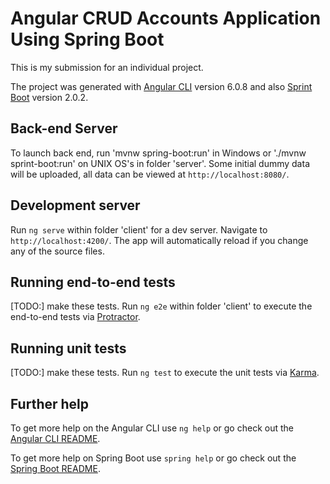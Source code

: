 

# Angular CRUD Accounts Application Using Spring Boot

This is my submission for an individual project.

The project was generated with [Angular CLI](https://github.com/angular/angular-cli) version 6.0.8 and also [Sprint Boot](https://github.com/spring-projects/spring-boot) version 2.0.2.

## Back-end Server

To launch back end, run 'mvnw spring-boot:run' in Windows or './mvnw sprint-boot:run' on UNIX OS's in folder 'server'. Some initial dummy data will be uploaded, all data can be viewed at `http://localhost:8080/`.

## Development server

Run `ng serve` within folder 'client' for a dev server. Navigate to `http://localhost:4200/`. The app will automatically reload if you change any of the source files.

## Running end-to-end tests

[TODO:] make these tests. Run `ng e2e` within folder 'client' to execute the end-to-end tests via [Protractor](http://www.protractortest.org/).

## Running unit tests

[TODO:] make these tests. Run `ng test` to execute the unit tests via [Karma](https://karma-runner.github.io).

## Further help

To get more help on the Angular CLI use `ng help` or go check out the [Angular CLI README](https://github.com/angular/angular-cli/blob/master/README.md).

To get more help on Spring Boot use `spring help` or go check out the [Spring Boot README](https://github.com/spring-projects/spring-boot/blob/master/README.adoc).
